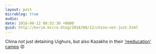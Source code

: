 ```yaml
---
layout: post
microblog: true
audio: 
date: 2018-08-12 08:52:30 +0800
guid: http://kerim.micro.blog/2018/08/12/china-not-just.html
---
```

China not just detaining Uighurs, but also Kazakhs in their [‘reeducation’ camps](https://www.washingtonpost.com/world/asia_pacific/new-evidence-emerges-that-china-is-forcing-muslims-into-reeducation-camps/2018/08/10/1d6d2f64-8dce-11e8-9b0d-749fb254bc3d_story.html?utm_term=.ed6d4f9b1022) 😡
